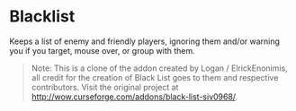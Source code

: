 Blacklist
=========

Keeps a list of enemy and friendly players, ignoring them and/or warning you if you target, mouse over, or group with them.

> Note: This is a clone of the addon created by Logan / ElrickEnonimis, all credit for the creation of Black List goes to them and respective contributors. Visit the original project at <a href="http://wow.curseforge.com/addons/black-list-siv0968/">http://wow.curseforge.com/addons/black-list-siv0968/</a>.

